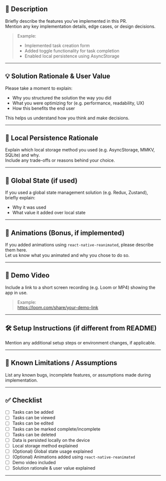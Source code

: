 ## 🚀 Description

Briefly describe the features you’ve implemented in this PR.  
Mention any key implementation details, edge cases, or design decisions.

> Example:  
> - Implemented task creation form  
> - Added toggle functionality for task completion  
> - Enabled local persistence using AsyncStorage

---

## 💡 Solution Rationale & User Value

Please take a moment to explain:

- Why you structured the solution the way you did
- What you were optimizing for (e.g. performance, readability, UX)
- How this benefits the end user

This helps us understand how you think and make decisions.

---

## 💾 Local Persistence Rationale

Explain which local storage method you used (e.g. AsyncStorage, MMKV, SQLite) and why.  
Include any trade-offs or reasons behind your choice.

---

## 🧠 Global State (if used)

If you used a global state management solution (e.g. Redux, Zustand), briefly explain:

- Why it was used
- What value it added over local state

---

## 💫 Animations (Bonus, if implemented)

If you added animations using `react-native-reanimated`, please describe them here.  
Let us know what you animated and why you chose to do so.

---

## 🎥 Demo Video

Include a link to a short screen recording (e.g. Loom or MP4) showing the app in use.

> Example:  
> https://loom.com/share/your-demo-link

---

## 🛠️ Setup Instructions (if different from README)

Mention any additional setup steps or environment changes, if applicable.

---

## 📌 Known Limitations / Assumptions

List any known bugs, incomplete features, or assumptions made during implementation.

---

## ✅ Checklist

- [ ] Tasks can be added
- [ ] Tasks can be viewed
- [ ] Tasks can be edited
- [ ] Tasks can be marked complete/incomplete
- [ ] Tasks can be deleted
- [ ] Data is persisted locally on the device
- [ ] Local storage method explained
- [ ] (Optional) Global state usage explained
- [ ] (Optional) Animations added using `react-native-reanimated`
- [ ] Demo video included
- [ ] Solution rationale & user value explained

---